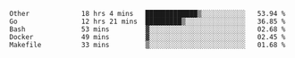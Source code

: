<!--START_SECTION:waka-->

```text
Other             18 hrs 4 mins   █████████████▒░░░░░░░░░░░   53.94 %
Go                12 hrs 21 mins  █████████▒░░░░░░░░░░░░░░░   36.85 %
Bash              53 mins         ▓░░░░░░░░░░░░░░░░░░░░░░░░   02.68 %
Docker            49 mins         ▓░░░░░░░░░░░░░░░░░░░░░░░░   02.45 %
Makefile          33 mins         ▒░░░░░░░░░░░░░░░░░░░░░░░░   01.68 %
```
<!--END_SECTION:waka-->
